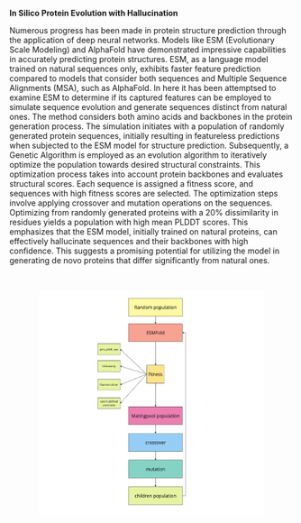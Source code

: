 **In Silico Protein Evolution with Hallucination**

Numerous progress has been made in protein structure prediction through the application of deep neural networks. Models like ESM (Evolutionary Scale Modeling) and AlphaFold have demonstrated impressive capabilities in accurately predicting protein structures. ESM, as a language model trained on natural sequences only, exhibits faster feature prediction compared to models that consider both sequences and Multiple Sequence Alignments (MSA), such as AlphaFold.
In here it has been attemptsed to examine ESM to determine if its captured features can be employed to simulate sequence evolution and generate sequences distinct from natural ones. The method considers both amino acids and backbones in the protein generation process.
The simulation initiates with a population of randomly generated protein sequences, initially resulting in featureless predictions when subjected to the ESM model for structure prediction. Subsequently, a Genetic Algorithm is employed as an evolution algorithm to iteratively optimize the population towards desired structural constraints. This optimization process takes into account protein backbones and evaluates structural scores. Each sequence is assigned a fitness score, and sequences with high fitness scores are selected. The optimization steps involve applying crossover and mutation operations on the sequences.
Optimizing from randomly generated proteins with a 20\% dissimilarity in residues yields a population with high mean PLDDT scores. This emphasizes that the ESM model, initially trained on natural proteins, can effectively hallucinate sequences and their backbones with high confidence. This suggests a promising potential for utilizing the model in generating de novo proteins that differ significantly from natural ones.

<br>

<p align="center">
  <img src="Flowchart.jpg" alt="ProteinEvolution" width="400" height="400">
</p>
